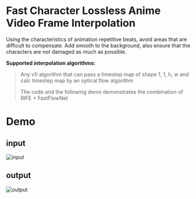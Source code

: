 # Fast Character Lossless Anime Video Frame Interpolation
Using the characteristics of animation repetitive beats, avoid areas that are difficult to compensate. Add smooth to the background, also ensure that the characters are not damaged as much as possible.

**Supported interpolation algorithms:**
> Any vfi algorithm that can pass a timestep map of shape 1, 1, h, w and calc timestep map by an optical flow algorithm
> 
> The code and the following demo demonstrates the combination of RIFE + FastFlowNet

# Demo

## input
![input](https://github.com/hyw-dev/FCLAFI/assets/68835291/cc9fb083-0f8d-48e1-b33e-0a893f313329)

## output
![output](https://github.com/hyw-dev/FCLAFI/assets/68835291/5138f267-6904-42ce-9551-b0891812a650)
